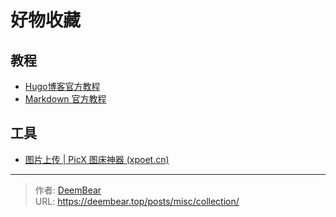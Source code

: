 # 好物收藏


## 教程
- [Hugo博客官方教程](https://gohugo.io/getting-started/quick-start/)
- [Markdown 官方教程](https://markdown.com.cn/basic-syntax/)
## 工具
- [图片上传 | PicX 图床神器 (xpoet.cn)](https://picx.xpoet.cn/#/upload)

---

> 作者: [DeemBear](https://deembear.top)  
> URL: https://deembear.top/posts/misc/collection/  

